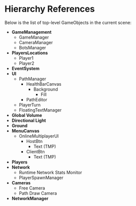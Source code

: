 # Hierarchy References
Below is the list of top-level GameObjects in the current scene:

- **GameManagement**
  - GameManager
  - CameraManager
  - BotsManager
- **PlayersLocations**
  - Player1
  - Player2
- **EventSystem**
- **UI**
  - PathManager
    - HealthBarCanvas
      - Background
        - Fill
    - PathEditor
  - PlayerTurn
  - FloatingTextManager
- **Global Volume**
- **Directional Light**
- **Ground**
- **MenuCanvas**
  - OnlineMultiplayerUI
    - HostBtn
      - Text (TMP)
    - ClientBtn
      - Text (TMP)
- **Players**
- **Network**
  - Runtime Network Stats Monitor
  - PlayerSpawnManager
- **Cameras**
  - Free Camera
  - Path Draw Camera
- **NetworkManager**
